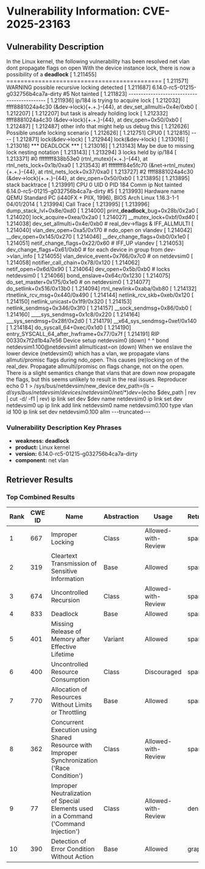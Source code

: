# Vulnerability Information: CVE-2025-23163

## Vulnerability Description
In the Linux kernel, the following vulnerability has been resolved net vlan dont propagate flags on open With the device instance lock, there is now a possibility of a **deadlock** [ 1.211455] ============================================ [ 1.211571] WARNING possible recursive locking detected [ 1.211687] 6.14.0-rc5-01215-g032756b4ca7a-dirty #5 Not tainted [ 1.211823] -------------------------------------------- [ 1.211936] ip/184 is trying to acquire lock [ 1.212032] ffff8881024a4c30 (&dev->lock){+.+.}-{44}, at dev_set_allmulti+0x4e/0xb0 [ 1.212207] [ 1.212207] but task is already holding lock [ 1.212332] ffff8881024a4c30 (&dev->lock){+.+.}-{44}, at dev_open+0x50/0xb0 [ 1.212487] [ 1.212487] other info that might help us debug this [ 1.212626] Possible unsafe locking scenario [ 1.212626] [ 1.212751] CPU0 [ 1.212815] ---- [ 1.212871] lock(&dev->lock) [ 1.212944] lock(&dev->lock) [ 1.213016] [ 1.213016] *** DEADLOCK *** [ 1.213016] [ 1.213143] May be due to missing lock nesting notation [ 1.213143] [ 1.213294] 3 locks held by ip/184 [ 1.213371] #0 ffffffff838b53e0 (rtnl_mutex){+.+.}-{44}, at rtnl_nets_lock+0x1b/0xa0 [ 1.213543] #1 ffffffff84e5fc70 (&net->rtnl_mutex){+.+.}-{44}, at rtnl_nets_lock+0x37/0xa0 [ 1.213727] #2 ffff8881024a4c30 (&dev->lock){+.+.}-{44}, at dev_open+0x50/0xb0 [ 1.213895] [ 1.213895] stack backtrace [ 1.213991] CPU 0 UID 0 PID 184 Comm ip Not tainted 6.14.0-rc5-01215-g032756b4ca7a-dirty #5 [ 1.213993] Hardware name QEMU Standard PC (i440FX + PIIX, 1996), BIOS Arch Linux 1.16.3-1-1 04/01/2014 [ 1.213994] Call Trace [ 1.213995] [ 1.213996] dump_stack_lvl+0x8e/0xd0 [ 1.214000] print_**deadlock**_bug+0x28b/0x2a0 [ 1.214020] lock_acquire+0xea/0x2a0 [ 1.214027] __mutex_lock+0xbf/0xd40 [ 1.214038] dev_set_allmulti+0x4e/0xb0 # real_dev->flags & IFF_ALLMULTI [ 1.214040] vlan_dev_open+0xa5/0x170 # ndo_open on vlandev [ 1.214042] __dev_open+0x145/0x270 [ 1.214046] __dev_change_flags+0xb0/0x1e0 [ 1.214051] netif_change_flags+0x22/0x60 # IFF_UP vlandev [ 1.214053] dev_change_flags+0x61/0xb0 # for each device in group from dev->vlan_info [ 1.214055] vlan_device_event+0x766/0x7c0 # on netdevsim0 [ 1.214058] notifier_call_chain+0x78/0x120 [ 1.214062] netif_open+0x6d/0x90 [ 1.214064] dev_open+0x5b/0xb0 # locks netdevsim0 [ 1.214066] bond_enslave+0x64c/0x1230 [ 1.214075] do_set_master+0x175/0x1e0 # on netdevsim0 [ 1.214077] do_setlink+0x516/0x13b0 [ 1.214094] rtnl_newlink+0xaba/0xb80 [ 1.214132] rtnetlink_rcv_msg+0x440/0x490 [ 1.214144] netlink_rcv_skb+0xeb/0x120 [ 1.214150] netlink_unicast+0x1f9/0x320 [ 1.214153] netlink_sendmsg+0x346/0x3f0 [ 1.214157] __sock_sendmsg+0x86/0xb0 [ 1.214160] ____sys_sendmsg+0x1c8/0x220 [ 1.214164] ___sys_sendmsg+0x28f/0x2d0 [ 1.214179] __x64_sys_sendmsg+0xef/0x140 [ 1.214184] do_syscall_64+0xec/0x1d0 [ 1.214190] entry_SYSCALL_64_after_hwframe+0x77/0x7f [ 1.214191] RIP 00330x7f2d1b4a7e56 Device setup netdevsim0 (down) ^ ^ bond netdevsim1.100@netdevsim1 allmulticast=on (down) When we enslave the lower device (netdevsim0) which has a vlan, we propagate vlans allmuti/promisc flags during ndo_open. This causes (re)locking on of the real_dev. Propagate allmulti/promisc on flags change, not on the open. There is a slight semantics change that vlans that are down now propagate the flags, but this seems unlikely to result in the real issues. Reproducer echo 0 1 > /sys/bus/netdevsim/new_device dev_path=$(ls -d /sys/bus/netdevsim/devices/netdevsim0/net/*) dev=$(echo $dev_path | rev | cut -d/ -f1 | rev) ip link set dev $dev name netdevsim0 ip link set dev netdevsim0 up ip link add link netdevsim0 name netdevsim0.100 type vlan id 100 ip link set dev netdevsim0.100 allm ---truncated---

### Vulnerability Description Key Phrases
- **weakness:** **deadlock**
- **product:** Linux kernel
- **version:** 6.14.0-rc5-01215-g032756b4ca7a-dirty
- **component:** net vlan

## Retriever Results

### Top Combined Results

| Rank | CWE ID | Name | Abstraction | Usage  | Retrievers | Individual Scores |
|------|--------|------|-------------|-------|------------|-------------------|
| 1 | 667 | Improper Locking | Class | Allowed-with-Review | sparse | 1.203 |
| 2 | 319 | Cleartext Transmission of Sensitive Information | Base | Allowed | sparse | 1.123 |
| 3 | 674 | Uncontrolled Recursion | Class | Allowed-with-Review | sparse | 1.087 |
| 4 | 833 | Deadlock | Base | Allowed | sparse | 1.043 |
| 5 | 401 | Missing Release of Memory after Effective Lifetime | Variant | Allowed | sparse | 1.016 |
| 6 | 400 | Uncontrolled Resource Consumption | Class | Discouraged | sparse | 1.008 |
| 7 | 770 | Allocation of Resources Without Limits or Throttling | Base | Allowed | sparse | 0.974 |
| 8 | 362 | Concurrent Execution using Shared Resource with Improper Synchronization ('Race Condition') | Class | Allowed-with-Review | sparse | 0.967 |
| 9 | 77 | Improper Neutralization of Special Elements used in a Command ('Command Injection') | Class | Allowed-with-Review | dense | 0.446 |
| 10 | 390 | Detection of Error Condition Without Action | Base | Allowed | graph | 0.002 |

